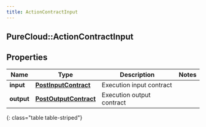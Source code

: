 ```yaml
---
title: ActionContractInput
---
```

## PureCloud::ActionContractInput

## Properties

|Name | Type | Description | Notes|
|------------ | ------------- | ------------- | -------------|
| **input** | [**PostInputContract**](PostInputContract.html) | Execution input contract | |
| **output** | [**PostOutputContract**](PostOutputContract.html) | Execution output contract | |
{: class="table table-striped"}


